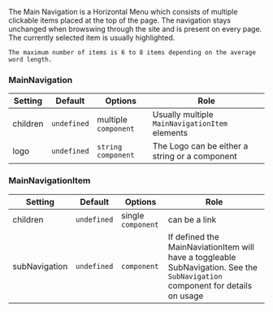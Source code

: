 The Main Navigation is a Horizontal Menu which consists of multiple
clickable items placed at the top of the page. The navigation stays
unchanged when browswing through the site and is present on every page.
The currently selected item is usually highlighted.

~~~
The maximum number of items is 6 to 8 items depending on the average word length.
~~~


### MainNavigation

| Setting         | Default     | Options               | Role                                                                                                  |
| --------------- | ----------- | --------------------- | ----------------------------------------------------------------------------------------------------- |
| children        | `undefined` | multiple `component`              | Usually multiple `MainNavigationItem` elements                                                                   |
| logo       | `undefined`      | `string` `component`   | The Logo can be either a string or a component |

### MainNavigationItem

| Setting         | Default     | Options               | Role                                                                                                  |
| --------------- | ----------- | --------------------- | ----------------------------------------------------------------------------------------------------- |
| children        | `undefined` | single `component`              | can be a link                                                                   |
| subNavigation       | `undefined`      | `component`   | If defined the MainNaviationItem will have a toggleable SubNavigation. See the `SubNavigation` component for details on usage |
